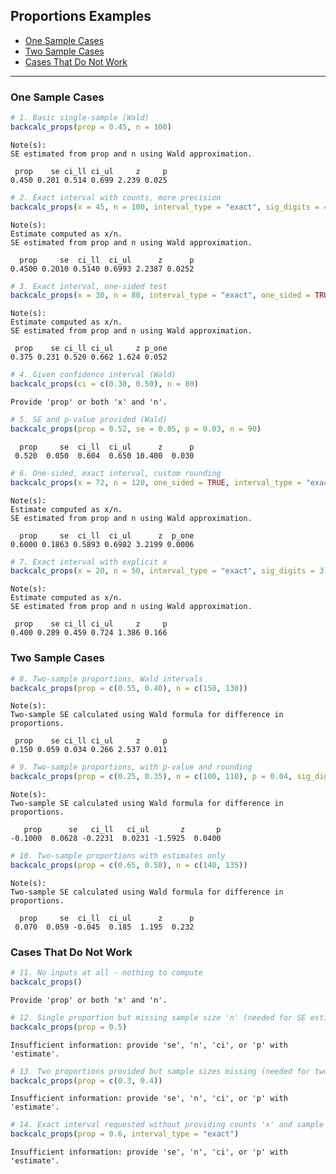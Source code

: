 ## Proportions Examples

- [One Sample Cases](#one-sample-cases)
- [Two Sample Cases](#two-sample-cases)
- [Cases That Do Not Work](#cases-that-do-not-work)

------------------------------------------------------------------------

### One Sample Cases

``` r
# 1. Basic single-sample (Wald)
backcalc_props(prop = 0.45, n = 100)
```

    Note(s):
    SE estimated from prop and n using Wald approximation.

     prop    se ci_ll ci_ul     z     p 
    0.450 0.201 0.514 0.699 2.239 0.025 

``` r
# 2. Exact interval with counts, more precision
backcalc_props(x = 45, n = 100, interval_type = "exact", sig_digits = 4)
```

    Note(s):
    Estimate computed as x/n.
    SE estimated from prop and n using Wald approximation.

      prop     se  ci_ll  ci_ul      z      p 
    0.4500 0.2010 0.5140 0.6993 2.2387 0.0252 

``` r
# 3. Exact interval, one-sided test
backcalc_props(x = 30, n = 80, interval_type = "exact", one_sided = TRUE)
```

    Note(s):
    Estimate computed as x/n.
    SE estimated from prop and n using Wald approximation.

     prop    se ci_ll ci_ul     z p_one 
    0.375 0.231 0.520 0.662 1.624 0.052 

``` r
# 4. Given confidence interval (Wald)
backcalc_props(ci = c(0.30, 0.50), n = 80)
```

    Provide 'prop' or both 'x' and 'n'. 

``` r
# 5. SE and p-value provided (Wald)
backcalc_props(prop = 0.52, se = 0.05, p = 0.03, n = 90)
```

      prop     se  ci_ll  ci_ul      z      p 
     0.520  0.050  0.604  0.650 10.400  0.030 

``` r
# 6. One-sided, exact interval, custom rounding
backcalc_props(x = 72, n = 120, one_sided = TRUE, interval_type = "exact", sig_digits = 4)
```

    Note(s):
    Estimate computed as x/n.
    SE estimated from prop and n using Wald approximation.

      prop     se  ci_ll  ci_ul      z  p_one 
    0.6000 0.1863 0.5893 0.6982 3.2199 0.0006 

``` r
# 7. Exact interval with explicit x
backcalc_props(x = 20, n = 50, interval_type = "exact", sig_digits = 3)
```

    Note(s):
    Estimate computed as x/n.
    SE estimated from prop and n using Wald approximation.

     prop    se ci_ll ci_ul     z     p 
    0.400 0.289 0.459 0.724 1.386 0.166 

### Two Sample Cases

``` r
# 8. Two-sample proportions, Wald intervals
backcalc_props(prop = c(0.55, 0.40), n = c(150, 130))
```

    Note(s):
    Two-sample SE calculated using Wald formula for difference in proportions.

     prop    se ci_ll ci_ul     z     p 
    0.150 0.059 0.034 0.266 2.537 0.011 

``` r
# 9. Two-sample proportions, with p-value and rounding
backcalc_props(prop = c(0.25, 0.35), n = c(100, 110), p = 0.04, sig_digits = 4)
```

    Note(s):
    Two-sample SE calculated using Wald formula for difference in proportions.

       prop      se   ci_ll   ci_ul       z       p 
    -0.1000  0.0628 -0.2231  0.0231 -1.5925  0.0400 

``` r
# 10. Two-sample proportions with estimates only
backcalc_props(prop = c(0.65, 0.58), n = c(140, 135))
```

    Note(s):
    Two-sample SE calculated using Wald formula for difference in proportions.

      prop     se  ci_ll  ci_ul      z      p 
     0.070  0.059 -0.045  0.185  1.195  0.232 

### Cases That Do Not Work

``` r
# 11. No inputs at all - nothing to compute
backcalc_props()
```

    Provide 'prop' or both 'x' and 'n'. 

``` r
# 12. Single proportion but missing sample size 'n' (needed for SE estimation)
backcalc_props(prop = 0.5)
```

    Insufficient information: provide 'se', 'n', 'ci', or 'p' with 'estimate'. 

``` r
# 13. Two proportions provided but sample sizes missing (needed for two-sample calculation)
backcalc_props(prop = c(0.3, 0.4))
```

    Insufficient information: provide 'se', 'n', 'ci', or 'p' with 'estimate'. 

``` r
# 14. Exact interval requested without providing counts 'x' and sample size 'n'
backcalc_props(prop = 0.6, interval_type = "exact")
```

    Insufficient information: provide 'se', 'n', 'ci', or 'p' with 'estimate'. 

